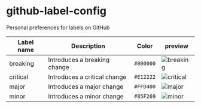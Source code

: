 # github-label-config

Personal preferences for labels on GitHub


| Label name  | Description  | Color   | preview |
| ----------- | ------------ | ------- | ------- |
| breaking    | Introduces a breaking change | `#000000` | ![breaking](https://twinnation.org/api/v1/i/gh-label-breaking.png) |
| critical    | Introduces a critical change | `#E12222` | ![critical](https://twinnation.org/api/v1/i/gh-label-critical.png) |
| major       | Introduces a major change | `#FFD400` | ![major](https://twinnation.org/api/v1/i/gh-label-major.png) |
| minor       | Introduces a minor change | `#85F269` | ![minor](https://twinnation.org/api/v1/i/gh-label-minor.png) |

